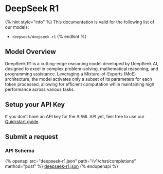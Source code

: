 # DeepSeek R1

{% hint style="info" %}
This documentation is valid for the following list of our models:

* `deepseek/deepseek-r1`
{% endhint %}

## Model Overview

DeepSeek R1 is a cutting-edge reasoning model developed by DeepSeek AI, designed to excel in complex problem-solving, mathematical reasoning, and programming assistance. Leveraging a Mixture-of-Experts (MoE) architecture, the model activates only a subset of its parameters for each token processed, allowing for efficient computation while maintaining high performance across various tasks.

## Setup your API Key

If you don’t have an API key for the AI/ML API yet, feel free to use our [Quickstart guide](https://docs.aimlapi.com/quickstart/setting-up).

## Submit a request

### API Schema

{% openapi src="deepseek-r1.json" path="/v1/chat/completions" method="post" %}
[deepseek-r1.json](deepseek-r1.json)
{% endopenapi %}
